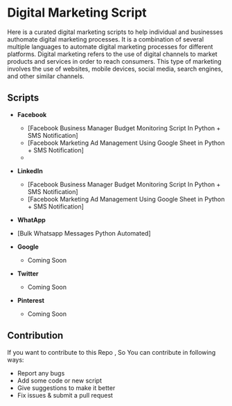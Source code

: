 # Digital Marketing Script

Here is a curated digital marketing scripts to help individual and businesses authomate digital marketing processes. It is a combination of several multiple languages to automate digital marketing processes for different platforms. Digital marketing refers to the use of digital channels to market products and services in order to reach consumers. This type of marketing involves the use of websites, mobile devices, social media, search engines, and other similar channels.

## Scripts

- **Facebook**

  - [Facebook Business Manager Budget Monitoring Script In Python + SMS Notification]
  - [Facebook Marketing Ad Management Using Google Sheet in Python + SMS Notification]
  - 
- **LinkedIn**
  
  - [Facebook Business Manager Budget Monitoring Script In Python + SMS Notification]
  - [Facebook Marketing Ad Management Using Google Sheet in Python + SMS Notification]
 
 - **WhatApp**
  
  - [Bulk Whatsapp Messages Python Automated]
 
- **Google**

  - Coming Soon

- **Twitter**

  - Coming Soon

- **Pinterest**
  - Coming Soon

## Contribution

If you want to contribute to this Repo , So You can contribute in following ways:

- Report any bugs
- Add some code or new script
- Give suggestions to make it better
- Fix issues & submit a pull request
